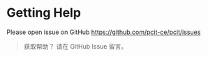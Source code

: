 # Getting Help

Please open issue on GitHub https://github.com/pcit-ce/pcit/issues

> 获取帮助？ 请在 GitHub Issue 留言。
